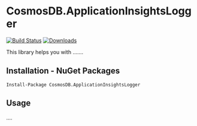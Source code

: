 # CosmosDB.ApplicationInsightsLogger
[![Build Status](https://travis-ci.org/MichalJankowskii/CosmosDB.ApplicationInsightsLogger.svg?branch=master)](https://travis-ci.org/MichalJankowskii/CosmosDB.ApplicationInsightsLogger.Helpers)
[![Downloads](https://img.shields.io/nuget/dt/CosmosDB.ApplicationInsightsLogger.svg)](https://github.com/MichalJankowskii/CosmosDB.ApplicationInsightsLogger)

This library helps you with .......
## Installation - NuGet Packages
```
Install-Package CosmosDB.ApplicationInsightsLogger
```

## Usage
....
